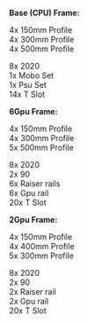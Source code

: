 <p><b>Base (CPU) Frame:</b></p>

<p>4x 150mm Profile<br>
4x 300mm Profile<br>
4x 500mm Profile<br></p>

<p>8x 2020<br>
1x Mobo Set<br>
1x Psu Set<br>
14x T Slot<br></p>

<p><b>6Gpu Frame:</b></p>

<p>4x 150mm Profile<br>
4x 300mm Profile<br>
5x 500mm Profile<br></p>

<p>8x 2020<br>
2x 90<br>
6x Raiser rails<br>
6x Gpu rail<br>
20x T Slot<br></p>


<p><b>2Gpu Frame:</b></p>

<p>4x 150mm Profile<br>
4x 400mm Profile<br>
5x 300mm Profile<br></p>

<p>8x 2020<br>
2x 90<br>
2x Raiser rail<br>
2x Gpu rail<br>
20x T Slot<br></p>
